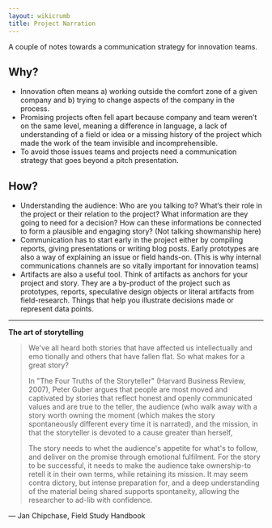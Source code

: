 ```yaml
---
layout: wikicrumb
title: Project Narration
---
```


A couple of notes towards a communication strategy for innovation teams.

## Why?

- Innovation often means a) working outside the comfort zone of a given company and b) trying to change aspects of the company in the process.
- Promising projects often fell apart because company and team weren’t on the same level, meaning a difference in language, a lack of understanding of a field or idea or a missing history of the project which made the work of the team invisible and incomprehensible.
- To avoid those issues teams and projects need a communication strategy that goes beyond a pitch presentation.

## How?

- Understanding the audience: Who are you talking to? What‘s their role in the project or their relation to the project? What information are they going to need for a decision? How can these informations be connected to form a plausible and engaging story? (Not talking showmanship here)
- Communication has to start early in the project either by compiling reports, giving presentations or writing blog posts. Early prototypes are also a way of explaining an issue or field hands-on. (This is why internal communications channels are so vitally important for innovation teams)
- Artifacts are also a useful tool. Think of artifacts as anchors for your project and story. They are a by-product of the project such as prototypes, reports, speculative design objects or literal artifacts from field-research. Things that help you illustrate decisions made or represent data points.

---- 
**The art of storytelling**
> We've all heard both stories that have affected us intellectually and emo tionally and others that have fallen flat. So what makes for a great story?
> 
> In "The Four Truths of the Storyteller" (Harvard Business Review, 2007), Peter Guber argues that people are most moved and captivated by stories that reflect honest and openly communicated values and are true to the teller, the audience (who walk away with a story worth owning the moment (which makes the story spontaneously different every time it is narrated), and the mission, in that the storyteller is devoted to a cause greater than herself,
> 
> The story needs to whet the audience's appetite for what's to follow, and deliver on the promise through emotional fulfilment. For the story to be successful, it needs to make the audience take ownership-to retell it in their own terms, while retaining its mission. It may seem contra dictory, but intense preparation for, and a deep understanding of the material being shared supports spontaneity, allowing the researcher to ad-lib with confidence.

— Jan Chipchase, Field Study Handbook